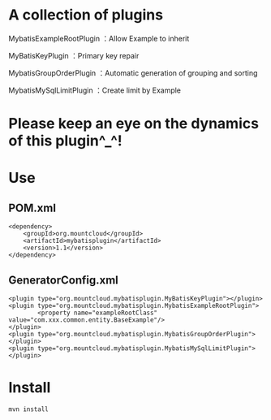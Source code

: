 # A collection of plugins
MybatisExampleRootPlugin ：Allow Example to inherit

MyBatisKeyPlugin ：Primary key repair

MybatisGroupOrderPlugin ：Automatic generation of grouping and sorting

MybatisMySqlLimitPlugin ：Create limit by Example

# Please keep an eye on the dynamics of this plugin^_^!

# Use

## POM.xml

	<dependency>
		<groupId>org.mountcloud</groupId>
		<artifactId>mybatisplugin</artifactId>
		<version>1.1</version>
	</dependency>

## GeneratorConfig.xml
	<plugin type="org.mountcloud.mybatisplugin.MyBatisKeyPlugin"></plugin>
	<plugin type="org.mountcloud.mybatisplugin.MybatisExampleRootPlugin">
            <property name="exampleRootClass" value="com.xxx.common.entity.BaseExample"/>
	</plugin>
	<plugin type="org.mountcloud.mybatisplugin.MybatisGroupOrderPlugin"></plugin>
	<plugin type="org.mountcloud.mybatisplugin.MybatisMySqlLimitPlugin"></plugin>

# Install
	mvn install
